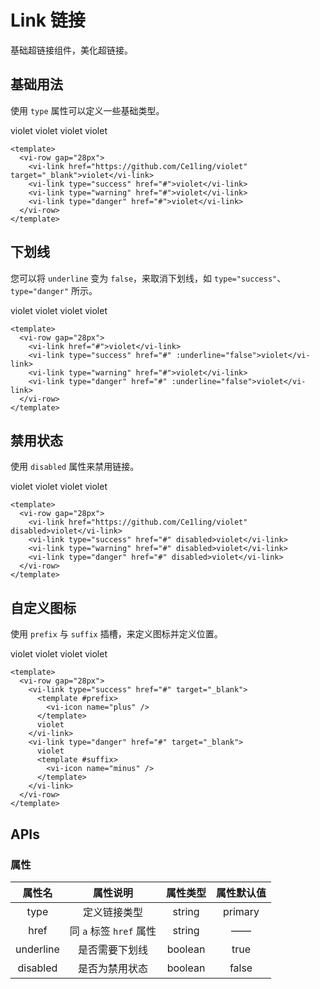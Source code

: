 # Link 链接

基础超链接组件，美化超链接。

## 基础用法

使用 `type` 属性可以定义一些基础类型。

<div class="examples">
  <vi-row gap="28px">
    <vi-link href="https://github.com/Ce1ling/violet" target="_blank">violet</vi-link>
    <vi-link type="success" href="#">violet</vi-link>
    <vi-link type="warning" href="#">violet</vi-link>
    <vi-link type="danger" href="#">violet</vi-link>
  </vi-row>
</div>

```vue
<template>
  <vi-row gap="28px">
    <vi-link href="https://github.com/Ce1ling/violet" target="_blank">violet</vi-link>
    <vi-link type="success" href="#">violet</vi-link>
    <vi-link type="warning" href="#">violet</vi-link>
    <vi-link type="danger" href="#">violet</vi-link>
  </vi-row>
</template>
```

## 下划线

您可以将 `underline` 变为 `false`，来取消下划线，如 `type="success"`、`type="danger"` 所示。

<div class="examples">
  <vi-row gap="28px">
    <vi-link href="#">violet</vi-link>
    <vi-link type="success" href="#" :underline="false">violet</vi-link>
    <vi-link type="warning" href="#">violet</vi-link>
    <vi-link type="danger" href="#" :underline="false">violet</vi-link>
  </vi-row>
</div>

```vue
<template>
  <vi-row gap="28px">
    <vi-link href="#">violet</vi-link>
    <vi-link type="success" href="#" :underline="false">violet</vi-link>
    <vi-link type="warning" href="#">violet</vi-link>
    <vi-link type="danger" href="#" :underline="false">violet</vi-link>
  </vi-row>
</template>
```

## 禁用状态

使用 `disabled` 属性来禁用链接。

<div class="examples">
  <vi-row gap="28px">
    <vi-link href="https://github.com/Ce1ling/violet" disabled>violet</vi-link>
    <vi-link type="success" href="#" disabled>violet</vi-link>
    <vi-link type="warning" href="#" disabled>violet</vi-link>
    <vi-link type="danger" href="#" disabled>violet</vi-link>
  </vi-row>
</div>

```vue
<template>
  <vi-row gap="28px">
    <vi-link href="https://github.com/Ce1ling/violet" disabled>violet</vi-link>
    <vi-link type="success" href="#" disabled>violet</vi-link>
    <vi-link type="warning" href="#" disabled>violet</vi-link>
    <vi-link type="danger" href="#" disabled>violet</vi-link>
  </vi-row>
</template>
```

## 自定义图标

使用 `prefix` 与 `suffix` 插槽，来定义图标并定义位置。

<div class="examples">
  <vi-row gap="28px">
    <vi-link type="success" href="#" target="_blank"> 
      <template #prefix>
        <vi-icon name="plus" />
      </template>
      violet
    </vi-link>
    <vi-link type="danger" href="#" target="_blank"> 
      violet
      <template #suffix>
        <vi-icon name="minus" />
      </template>
    </vi-link>
    <vi-link type="success" href="#" target="_blank" disabled> 
      <template #prefix>
        <vi-icon name="plus" cursor="inherit" />
      </template>
      violet
    </vi-link>
    <vi-link type="danger" href="#" target="_blank" disabled> 
      violet
      <template #suffix>
        <vi-icon name="minus" cursor="inherit" />
      </template>
    </vi-link>
  </vi-row>
</div>

```vue
<template>
  <vi-row gap="28px">
    <vi-link type="success" href="#" target="_blank"> 
      <template #prefix>
        <vi-icon name="plus" />
      </template>
      violet
    </vi-link>
    <vi-link type="danger" href="#" target="_blank"> 
      violet
      <template #suffix>
        <vi-icon name="minus" />
      </template>
    </vi-link>
  </vi-row>
</template>
```

## APIs

### 属性

| 属性名 | 属性说明 | 属性类型 | 属性默认值 |
| :---: | :---: | :---: | :---: |
| type | 定义链接类型 | string | primary |
| href | 同 `a` 标签 `href` 属性 | string | —— |
| underline | 是否需要下划线 | boolean | true |
| disabled | 是否为禁用状态 | boolean | false |